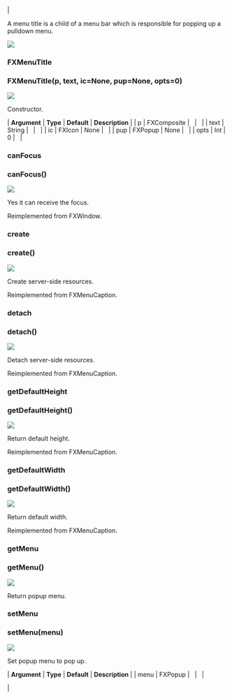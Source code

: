 | 

A menu title is a child of a menu bar which is responsible for popping up a pulldown menu.

![](../SIMACAERefImages/gui-fxmenutitle.png)

### FXMenuTitle

###   

### FXMenuTitle(p, text, ic=None, pup=None, opts=0)  
![](../IconsReference/butix_top_wline.png)

Constructor.

| **Argument** | **Type** | **Default** | **Description** |
| p | FXComposite |   |   |
| text | String |   |   |
| ic | FXIcon | None |   |
| pup | FXPopup | None |   |
| opts | Int | 0 |   |

### canFocus

###   

### canFocus()  
![](../IconsReference/butix_top_wline.png)

Yes it can receive the focus.

Reimplemented from FXWindow.

### create

###   

### create()  
![](../IconsReference/butix_top_wline.png)

Create server-side resources.

Reimplemented from FXMenuCaption.

### detach

###   

### detach()  
![](../IconsReference/butix_top_wline.png)

Detach server-side resources.

Reimplemented from FXMenuCaption.

### getDefaultHeight

###   

### getDefaultHeight()  
![](../IconsReference/butix_top_wline.png)

Return default height.

Reimplemented from FXMenuCaption.

### getDefaultWidth

###   

### getDefaultWidth()  
![](../IconsReference/butix_top_wline.png)

Return default width.

Reimplemented from FXMenuCaption.

### getMenu

###   

### getMenu()  
![](../IconsReference/butix_top_wline.png)

Return popup menu.

### setMenu

###   

### setMenu(menu)  
![](../IconsReference/butix_top_wline.png)

Set popup menu to pop up.

| **Argument** | **Type** | **Default** | **Description** |
| menu | FXPopup |   |   |



 |